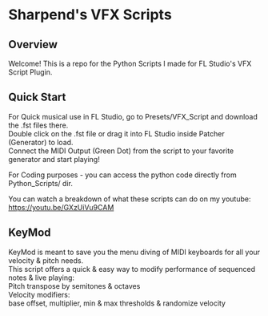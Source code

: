 # Sharpend's VFX Scripts

## Overview
Welcome!
This is a repo for the Python Scripts I made for FL Studio's VFX Script Plugin.

## Quick Start
For Quick musical use in FL Studio, go to Presets/VFX_Script and download the .fst files there.<br>
Double click on the .fst file or drag it into FL Studio inside Patcher (Generator) to load.<br>
Connect the MIDI Output (Green Dot) from the script to your favorite generator and start playing!

For Coding purposes - you can access the python code directly from Python_Scripts/ dir.

You can watch a breakdown of what these scripts can do on my youtube: https://youtu.be/GXzUiVu9CAM

## KeyMod
KeyMod is meant to save you the menu diving of MIDI keyboards for all your velocity & pitch needs.<br>
This script offers a quick & easy way to modify performance of sequenced notes & live playing:<br>
Pitch transpose by semitones & octaves<br>
Velocity modifiers:<br>
base offset, multiplier, min & max thresholds & randomize velocity<br>